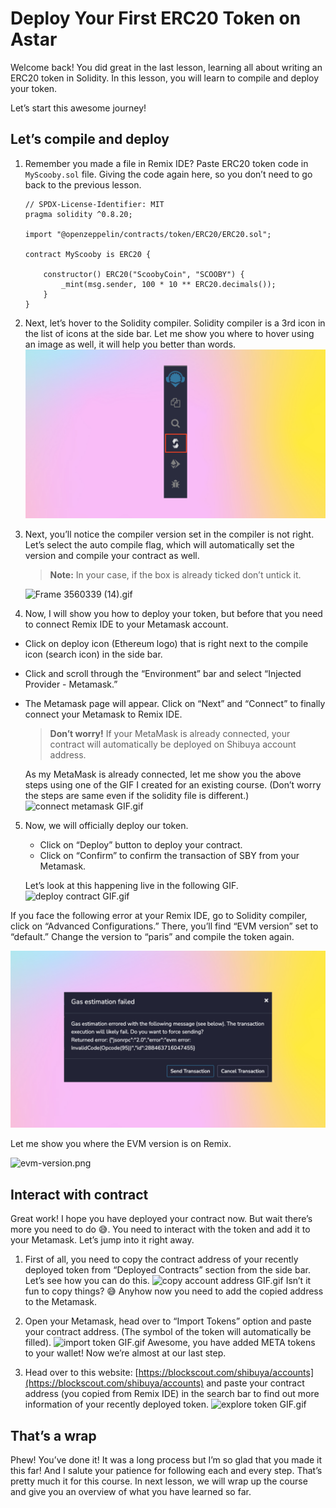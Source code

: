 # Deploy Your First ERC20 Token on Astar

Welcome back! You did great in the last lesson, learning all about writing an ERC20 token in Solidity. In this lesson, you will learn to compile and deploy your token.

Let’s start this awesome journey!

## Let’s compile and deploy

1. Remember you made a file in Remix IDE? Paste ERC20 token code in `MyScooby.sol` file. Giving the code again here, so you don’t need to go back to the previous lesson.

    ```
    // SPDX-License-Identifier: MIT
    pragma solidity ^0.8.20;

    import "@openzeppelin/contracts/token/ERC20/ERC20.sol";

    contract MyScooby is ERC20 {

        constructor() ERC20("ScoobyCoin", "SCOOBY") {
            _mint(msg.sender, 100 * 10 ** ERC20.decimals());
        }
    }
    ```

2. Next, let’s hover to the Solidity compiler. Solidity compiler is a 3rd icon in the list of icons at the side bar. Let me show you where to hover using an image as well, it will help you better than words.
![Frame 3560339 (9).png](https://github.com/0xmetaschool/Learning-Projects/blob/main/assests_for_all/assests_for_astar/4.%20Deploy%20Your%20First%20ERC20%20Token%20on%20Astar/Frame_3560339_(9).png?raw=true)

3. Next, you’ll notice the compiler version set in the compiler is not right. Let’s select the auto compile flag, which will automatically set the version and compile your contract as well.

    > **Note:** In your case, if the box is already ticked don’t untick it.
    > 
    ![Frame 3560339 (14).gif](https://github.com/0xmetaschool/Learning-Projects/blob/main/assests_for_all/assests_for_astar/4.%20Deploy%20Your%20First%20ERC20%20Token%20on%20Astar/Frame_3560339_(14).gif?raw=true)

4. Now, I will show you how to deploy your token, but before that you need to connect  Remix IDE to your Metamask account.
- Click on deploy icon (Ethereum logo) that is right next to the compile icon (search icon) in the side bar.
- Click and scroll through the “Environment” bar and select “Injected Provider - Metamask.”
- The Metamask page will appear. Click on “Next” and “Connect” to finally connect your Metamask to Remix IDE.

    > **Don’t worry!** If your MetaMask is already connected, your contract will automatically be deployed on Shibuya account address.

    As my MetaMask is already connected, let me show you the above steps using one of the GIF I created for an existing course. (Don’t worry the steps are same even if the solidity file is different.) 
    ![connect metamask GIF.gif](https://github.com/0xmetaschool/Learning-Projects/blob/main/assests_for_all/assests_for_astar/4.%20Deploy%20Your%20First%20ERC20%20Token%20on%20Astar/connect_metamask_GIF.gif?raw=true)

5. Now, we will officially deploy our token.
    - Click on “Deploy” button to deploy your contract.
    - Click on “Confirm” to confirm the transaction of SBY from your Metamask.

    Let’s look at this happening live in the following GIF.
    ![deploy contract GIF.gif](https://github.com/0xmetaschool/Learning-Projects/blob/main/assests_for_all/assests_for_astar/4.%20Deploy%20Your%20First%20ERC20%20Token%20on%20Astar/deploy_contract_GIF.gif?raw=true)

If you face the following error at your Remix IDE, go to Solidity compiler, click on “Advanced Configurations.” There, you’ll find “EVM version” set to “default.” Change the version to “paris” and compile the token again.


![Frame 3560339 (11).png](https://github.com/0xmetaschool/Learning-Projects/blob/main/assests_for_all/assests_for_astar/4.%20Deploy%20Your%20First%20ERC20%20Token%20on%20Astar/Frame_3560339_(11).png?raw=true)

Let me show you where the EVM version is on Remix.
    
![evm-version.png](https://github.com/0xmetaschool/Learning-Projects/blob/main/assests_for_all/How%20to%20create%20your%20own%20token%20on%20Binance/Deploying%20Your%20Token/evm-version.png?raw=true)

## Interact with contract

Great work! I hope you have deployed your contract now. But wait there’s more you need to do 😅.  You need to interact with the token and add it to your Metamask. Let’s jump into it right away.

1. First of all, you need to copy the contract address of your recently deployed token from “Deployed Contracts” section from the side bar. Let’s see how you can do this.
![copy account address GIF.gif](https://github.com/0xmetaschool/Learning-Projects/blob/main/assests_for_all/assests_for_astar/4.%20Deploy%20Your%20First%20ERC20%20Token%20on%20Astar/copy_account_address_GIF.gif?raw=true)
Isn’t it fun to copy things? 😅 Anyhow now you need to add the copied address to the Metamask.

2. Open your Metamask, head over to “Import Tokens” option and paste your contract address. (The symbol of the token will automatically be filled).
![import token GIF.gif](https://github.com/0xmetaschool/Learning-Projects/blob/main/assests_for_all/assests_for_astar/4.%20Deploy%20Your%20First%20ERC20%20Token%20on%20Astar/import_token_GIF.gif?raw=true)
Awesome, you have added META tokens to your wallet! Now we’re almost at our last step. 

3. Head over to this website: [https://blockscout.com/shibuya/accounts](https://blockscout.com/shibuya/accounts) and paste your contract address (you copied from Remix IDE) in the search bar to find out more information of your recently deployed token.
![explore token GIF.gif](https://github.com/0xmetaschool/Learning-Projects/blob/main/assests_for_all/assests_for_astar/4.%20Deploy%20Your%20First%20ERC20%20Token%20on%20Astar/explore_token_GIF.gif?raw=true)

## That’s a wrap

Phew! You’ve done it! It was a long process but I’m so glad that you made it this far! And I salute your patience for following each and every step. That’s pretty much it for this course. In next lesson, we will wrap up the course and give you an overview of what you have learned so far.
